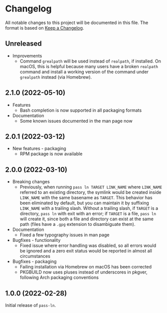 # Changelog

All notable changes to this project will be documented in this file.
The format is based on [Keep a
Changelog](https://keepachangelog.com/en/1.0.0/).

## Unreleased

* Improvements
    * Command `grealpath` will be used instead of `realpath`, if
      installed. On macOS, this is helpful because many users have a
      broken `realpath` command and install a working version of the
      command under `grealpath` instead (via Homebrew).

## 2.1.0 (2022-05-10)

* Features
    * Bash completion is now supported in all packaging formats
* Documentation
    * Some known issues documented in the man page now

## 2.0.1 (2022-03-12)

* New features - packaging
    * RPM package is now available

## 2.0.0 (2022-03-10)

* Breaking changes
    * Previously, when running `pass ln TARGET LINK_NAME` where
      `LINK_NAME` referred to an existing directory, the symlink would
      be created inside `LINK_NAME` with the same basename as
      `TARGET`. This behavior has been eliminated by default, but you
      can maintain it by suffixing `LINK_NAME` with a trailing slash.
      Without a trailing slash, if `TARGET` is a directory, `pass ln`
      with exit with an error; if `TARGET` is a file, `pass ln` will
      create it, since both a file and directory can exist at the same
      path (files have a `.gpg` extension to disambiguate them).
* Documentation
    * Fixed a few typography issues in man page
* Bugfixes - functionality
    * Fixed issue where error handling was disabled, so all errors
      would be ignored and a zero exit status would be reported in
      almost all circumstances
* Bugfixes - packaging
    * Failing installation via Homebrew on macOS has been corrected
    * PKGBUILD now uses pluses instead of underscores in pkgver,
      following Arch packaging conventions

## 1.0.0 (2022-02-28)

Initial release of `pass-ln`.
